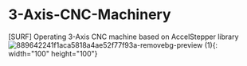 # 3-Axis-CNC-Machinery
[SURF] Operating 3-Axis CNC machine based on AccelStepper library
![889642241f1aca5818a4ae52f77f93a-removebg-preview (1)](https://github.com/gunwoo0623/3-Axis-CNC-Machinery/assets/52570227/fefde239-8ec9-4ea0-8527-6db00d31fb25){: width="100" height="100"}
